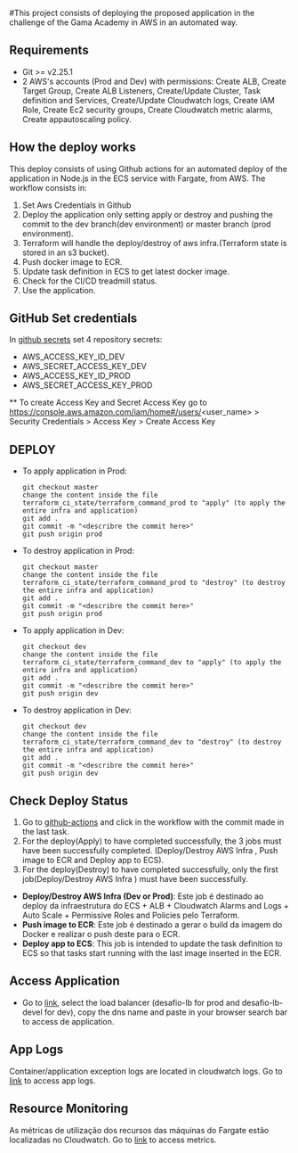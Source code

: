 #This project consists of deploying the proposed application in the challenge of the Gama Academy in AWS in an automated way.

Requirements
------------
- Git >= v2.25.1
- 2 AWS's accounts (Prod and Dev) with permissions: Create ALB, Create Target Group, Create ALB Listeners, Create/Update Cluster, Task definition and Services, Create/Update Cloudwatch logs, Create IAM Role, Create Ec2 security groups, Create Cloudwatch metric alarms, Create appautoscaling policy.

How the deploy works
------------
This deploy consists of using Github actions for an automated deploy of the application in Node.js in the ECS service with Fargate, from AWS. The workflow consists in:
  1. Set Aws Credentials in Github
  2. Deploy the application only setting apply or destroy and pushing the commit to the dev branch(dev environment) or master branch (prod environment).
  3. Terraform will handle the deploy/destroy of aws infra.(Terraform state is stored in an s3 bucket).
  4. Push docker image to ECR.
  5. Update task definition in ECS to get latest docker image.
  6. Check for the CI/CD treadmill status.
  7. Use the application.

GitHub Set credentials
------------

In [github secrets](https://github.com/uchoavaz/gama-academy-desafio/settings/secrets/actions) set 4 repository secrets:
- AWS_ACCESS_KEY_ID_DEV
- AWS_SECRET_ACCESS_KEY_DEV
- AWS_ACCESS_KEY_ID_PROD
- AWS_SECRET_ACCESS_KEY_PROD


** To create Access Key and Secret Access Key go to https://console.aws.amazon.com/iam/home#/users/<user_name> > Security Credentials > Access Key > Create Access Key


DEPLOY
------------

- To apply application in Prod:
 
      git checkout master
      change the content inside the file terraform_ci_state/terraform_command_prod to "apply" (to apply the entire infra and application)
      git add .
      git commit -m "<describre the commit here>"
      git push origin prod
 
- To destroy application in Prod:
 
      git checkout master
      change the content inside the file terraform_ci_state/terraform_command_prod to "destroy" (to destroy the entire infra and application)
      git add .
      git commit -m "<describre the commit here>"
      git push origin prod

- To apply application in Dev:
 
      git checkout dev
      change the content inside the file terraform_ci_state/terraform_command_dev to "apply" (to apply the entire infra and application)
      git add .
      git commit -m "<describre the commit here>"
      git push origin dev    
 
- To destroy application in Dev:
 
      git checkout dev
      change the content inside the file terraform_ci_state/terraform_command_dev to "destroy" (to destroy the entire infra and application)
      git add .
      git commit -m "<describre the commit here>"
      git push origin dev


Check Deploy Status
------------
  1. Go to [github-actions](https://github.com/uchoavaz/gama-academy-desafio/actions) and click in the workflow with the commit made in the last task.
  2. For the deploy(Apply) to have completed successfully, the 3 jobs must have been successfully completed. (Deploy/Destroy AWS Infra <Dev or Prod>, Push image to ECR and Deploy app to ECS).
  3. For the deploy(Destroy) to have completed successfully, only the first job(Deploy/Destroy AWS Infra <Dev or Prod>) must have been successfully.

- **Deploy/Destroy AWS Infra (Dev or Prod)**: Este job é destinado ao deploy da infraestrutura do ECS + ALB + Cloudwatch Alarms and Logs + Auto Scale + Permissive Roles and Policies pelo Terraform.
- **Push image to ECR**: Este job é destinado a gerar o build da imagem do Docker e realizar o push deste para o ECR.
- **Deploy app to ECS**: This job is intended to update the task definition to ECS so that tasks start running with the last image inserted in the ECR.

Access Application
------------

- Go to [link](https://console.aws.amazon.com/ec2/v2/home?region=us-east-1#LoadBalancers:sort=loadBalancerName), select the load balancer (desafio-lb for prod and desafio-lb-devel for dev), copy the dns name and paste in your browser search bar to access de application.

App Logs
------------
Container/application exception logs are located in cloudwatch logs. Go to [link](https://console.aws.amazon.com/cloudwatch/home?region=us-east-1#logsV2:log-groups/log-group/$252Fecs$252Fapp) to access app logs.
  
Resource Monitoring
------------
As métricas de utilização dos recursos das máquinas do Fargate estão localizadas no Cloudwatch. Go to [link](https://us-east-1.console.aws.amazon.com/cloudwatch/home?region=us-east-1#container-insights:performance/ECS:Cluster?~(query~(controls~(CW*3a*3aECS.cluster~(~'desafio)))~context~())) to access metrics.
